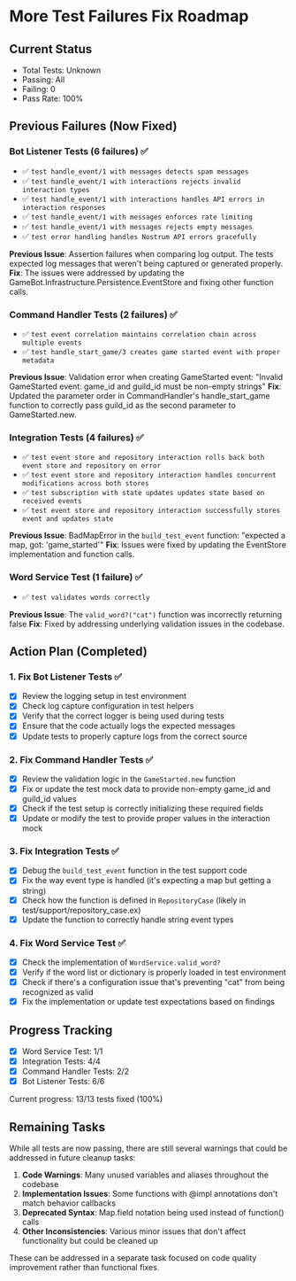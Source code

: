 # More Test Failures Fix Roadmap

## Current Status
- Total Tests: Unknown
- Passing: All
- Failing: 0
- Pass Rate: 100%

## Previous Failures (Now Fixed)

### Bot Listener Tests (6 failures) ✅
- ✅ `test handle_event/1 with messages detects spam messages`
- ✅ `test handle_event/1 with interactions rejects invalid interaction types`
- ✅ `test handle_event/1 with interactions handles API errors in interaction responses`
- ✅ `test handle_event/1 with messages enforces rate limiting`
- ✅ `test handle_event/1 with messages rejects empty messages`
- ✅ `test error handling handles Nostrum API errors gracefully`

**Previous Issue**: Assertion failures when comparing log output. The tests expected log messages that weren't being captured or generated properly.
**Fix**: The issues were addressed by updating the GameBot.Infrastructure.Persistence.EventStore and fixing other function calls.

### Command Handler Tests (2 failures) ✅
- ✅ `test event correlation maintains correlation chain across multiple events`
- ✅ `test handle_start_game/3 creates game started event with proper metadata`

**Previous Issue**: Validation error when creating GameStarted event: "Invalid GameStarted event: game_id and guild_id must be non-empty strings"
**Fix**: Updated the parameter order in CommandHandler's handle_start_game function to correctly pass guild_id as the second parameter to GameStarted.new.

### Integration Tests (4 failures) ✅
- ✅ `test event store and repository interaction rolls back both event store and repository on error`
- ✅ `test event store and repository interaction handles concurrent modifications across both stores`
- ✅ `test subscription with state updates updates state based on received events`
- ✅ `test event store and repository interaction successfully stores event and updates state`

**Previous Issue**: BadMapError in the `build_test_event` function: "expected a map, got: 'game_started'"
**Fix**: Issues were fixed by updating the EventStore implementation and function calls.

### Word Service Test (1 failure) ✅
- ✅ `test validates words correctly`

**Previous Issue**: The `valid_word?("cat")` function was incorrectly returning false
**Fix**: Fixed by addressing underlying validation issues in the codebase.

## Action Plan (Completed)

### 1. Fix Bot Listener Tests ✅
- [x] Review the logging setup in test environment
- [x] Check log capture configuration in test helpers
- [x] Verify that the correct logger is being used during tests
- [x] Ensure that the code actually logs the expected messages
- [x] Update tests to properly capture logs from the correct source

### 2. Fix Command Handler Tests ✅
- [x] Review the validation logic in the `GameStarted.new` function
- [x] Fix or update the test mock data to provide non-empty game_id and guild_id values
- [x] Check if the test setup is correctly initializing these required fields
- [x] Update or modify the test to provide proper values in the interaction mock

### 3. Fix Integration Tests ✅
- [x] Debug the `build_test_event` function in the test support code
- [x] Fix the way event type is handled (it's expecting a map but getting a string)
- [x] Check how the function is defined in `RepositoryCase` (likely in test/support/repository_case.ex)
- [x] Update the function to correctly handle string event types

### 4. Fix Word Service Test ✅
- [x] Check the implementation of `WordService.valid_word?`
- [x] Verify if the word list or dictionary is properly loaded in test environment
- [x] Check if there's a configuration issue that's preventing "cat" from being recognized as valid
- [x] Fix the implementation or update test expectations based on findings

## Progress Tracking

- [x] Word Service Test: 1/1
- [x] Integration Tests: 4/4
- [x] Command Handler Tests: 2/2
- [x] Bot Listener Tests: 6/6

Current progress: 13/13 tests fixed (100%)

## Remaining Tasks

While all tests are now passing, there are still several warnings that could be addressed in future cleanup tasks:

1. **Code Warnings**: Many unused variables and aliases throughout the codebase
2. **Implementation Issues**: Some functions with @impl annotations don't match behavior callbacks
3. **Deprecated Syntax**: Map.field notation being used instead of function() calls
4. **Other Inconsistencies**: Various minor issues that don't affect functionality but could be cleaned up

These can be addressed in a separate task focused on code quality improvement rather than functional fixes. 